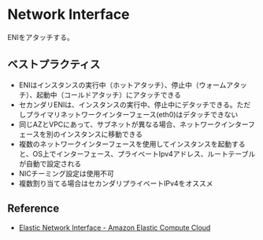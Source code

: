 # Network Interface
ENIをアタッチする。

## ベストプラクティス

- ENIはインスタンスの実行中（ホットアタッチ）、停止中（ウォームアタッチ）、起動中（コールドアタッチ）にアタッチできる
- セカンダリENIは、インスタンスの実行中、停止中にデタッチできる。ただしプライマリネットワークインターフェース(eth0)はデタッチできない
- 同じAZとVPCにあって、サブネットが異なる場合、ネットワークインターフェースを別のインスタンスに移動できる
- 複数のネットワークインターフェースを使用してインスタンスを起動すると、OS上でインターフェース、プライベートIpv4アドレス、ルートテーブルが自動で設定される
- NICチーミング設定は使用不可
- 複数割り当てる場合はセカンダリプライベートIPv4をオススメ

## Reference
- [Elastic Network Interface - Amazon Elastic Compute Cloud](https://docs.aws.amazon.com/ja_jp/AWSEC2/latest/UserGuide/using-eni.html)
